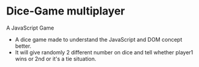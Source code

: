 # Dice-Game multiplayer
A JavaScript Game

- A dice game made to understand the JavaScript and DOM concept better.
- It will give randomly 2 different number on dice and tell whether player1 wins or 2nd or it's a tie situation.

